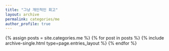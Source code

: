 ```yaml
---
title: "그냥 개인적인 회고"
layout: archive
permalink: categories/me
author_profile: true
---
```


{% assign posts = site.categories.me %}
{% for post in posts %} {% include archive-single.html type=page.entries_layout %} {% endfor %}